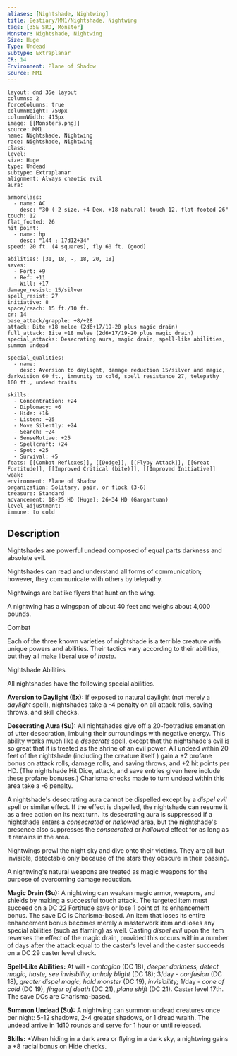 ```yaml
---
aliases: [Nightshade, Nightwing]
title: Bestiary/MM1/Nightshade, Nightwing
tags: [35E_SRD, Monster]
Monster: Nightshade, Nightwing
Size: Huge
Type: Undead
Subtype: Extraplanar
CR: 14
Environnent: Plane of Shadow
Source: MM1
---
```


```statblock
layout: dnd 35e layout
columns: 2
forceColumns: true
columnHeight: 750px
columnWidth: 415px
image: [[Monsters.png]]
source: MM1
name: Nightshade, Nightwing
race: Nightshade, Nightwing
class: 
level: 
size: Huge
type: Undead
subtype: Extraplanar
alignment: Always chaotic evil
aura: 

armorclass:
  - name: AC
    desc: "30 (-2 size, +4 Dex, +18 natural) touch 12, flat-footed 26"
touch: 12
flat_footed: 26
hit_point:
  - name: hp
    desc: "144 ; 17d12+34"
speed: 20 ft. (4 squares), fly 60 ft. (good)

abilities: [31, 18, -, 18, 20, 18]
saves:
  - Fort: +9
  - Ref: +11
  - Will: +17
damage_resist: 15/silver
spell_resist: 27
initiative: 8
space/reach: 15 ft./10 ft.
cr: 14
base_attack/grapple: +8/+28
attack: Bite +18 melee (2d6+17/19-20 plus magic drain)
full_attack: Bite +18 melee (2d6+17/19-20 plus magic drain)
special_attacks: Desecrating aura, magic drain, spell-like abilities, summon undead

special_qualities:
  - name: 
    desc: Aversion to daylight, damage reduction 15/silver and magic, darkvision 60 ft., immunity to cold, spell resistance 27, telepathy 100 ft., undead traits

skills:
  - Concentration: +24
  - Diplomacy: +6
  - Hide: +16
  - Listen: +25
  - Move Silently: +24
  - Search: +24
  - SenseMotive: +25
  - Spellcraft: +24
  - Spot: +25
  - Survival: +5
feats: [[Combat Reflexes]], [[Dodge]], [[Flyby Attack]], [[Great Fortitude]], [[Improved Critical (bite)]], [[Improved Initiative]]
weak: 
environment: Plane of Shadow
organization: Solitary, pair, or flock (3-6)
treasure: Standard
advancement: 18-25 HD (Huge); 26-34 HD (Gargantuan)
level_adjustment: -
immune: to cold
```

## Description

<p>Nightshades are powerful undead composed of equal parts darkness and absolute evil.</p>
<p>Nightshades can read and understand all forms of communication; however, they communicate with others by telepathy.</p>
<p>Nightwings are batlike flyers that hunt on the wing.</p>
<p>A nightwing has a wingspan of about 40 feet and weighs about 4,000 pounds.</p>
<p>Combat</p>
<p>Each of the three known varieties of nightshade is a terrible creature with unique powers and abilities. Their tactics vary according to their abilities, but they all make liberal use of <i>haste</i>.</p>
<p>Nightshade Abilities</p>
<p>All nightshades have the following special abilities.</p>
<p>
            <b>Aversion to Daylight (Ex):</b> If exposed to natural daylight (not merely a <i>daylight</i> spell), nightshades take a -4 penalty on all attack rolls, saving throws, and skill checks.</p>
<p>
            <b>Desecrating Aura (Su):</b> All nightshades give off a 20-footradius emanation of utter desecration, imbuing their surroundings with negative energy. This ability works much like a <i>desecrate</i> spell, except that the nightshade's evil is so great that it is treated as the shrine of an evil power. All undead within 20 feet of the nightshade (including the creature itself ) gain a +2 profane bonus on attack rolls, damage rolls, and saving throws, and +2 hit points per HD. (The nightshade Hit Dice, attack, and save entries given here include these profane bonuses.) Charisma checks made to turn undead within this area take a -6 penalty.</p>
<p>A nightshade's desecrating aura cannot be dispelled except by a <i>dispel evil</i> spell or similar effect. If the effect is dispelled, the nightshade can resume it as a free action on its next turn. Its desecrating aura is suppressed if a nightshade enters a <i>consecrated</i> or <i>hallowed</i> area, but the nightshade's presence also suppresses the <i>consecrated</i> or <i>hallowed</i> effect for as long as it remains in the area.</p>
<p>Nightwings prowl the night sky and dive onto their victims. They are all but invisible, detectable only because of the stars they obscure in their passing.</p>
<p>A nightwing's natural weapons are treated as magic weapons for the purpose of overcoming damage reduction.</p>
<p>
            <b>Magic Drain (Su):</b> A nightwing can weaken magic armor, weapons, and shields by making a successful touch attack. The targeted item must succeed on a DC 22 Fortitude save or lose 1 point of its enhancement bonus. The save DC is Charisma-based. An item that loses its entire enhancement bonus becomes merely a masterwork item and loses any special abilities (such as flaming) as well. Casting <i>dispel evil</i> upon the item reverses the effect of the magic drain, provided this occurs within a number of days after the attack equal to the caster's level and the caster succeeds on a DC 29 caster level check.</p>
<p>
            <b>Spell-Like Abilities:</b> At will - <i>contagion</i> (DC 18), <i>deeper darkness, detect magic, haste, see invisibility, unholy blight</i> (DC 18); 3/day - <i>confusion</i> (DC 18), <i>greater dispel magic, hold monster</i> (DC 19), <i>invisibility;</i> 1/day - <i>cone of cold</i> (DC 19), <i>finger of death</i> (DC 21), <i>plane shift</i> (DC 21). Caster level 17th. The save DCs are Charisma-based.</p>
<p>
            <b>Summon Undead (Su):</b> A nightwing can summon undead creatures once per night: 5-12 shadows, 2-4 greater shadows, or 1 dread wraith. The undead arrive in 1d10 rounds and serve for 1 hour or until released.</p>
<p>
            <b>Skills:</b> *When hiding in a dark area or flying in a dark sky, a nightwing gains a +8 racial bonus on Hide checks.</p>